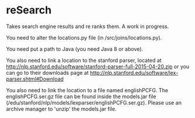 # reSearch
Takes search engine results and re ranks them. A work in progress. 

You need to alter the locations.py file (in /src/joins/locations.py). 

You need put a path to Java (you need Java 8 or above). 

You also need to link a location to the stanford parser, located at 
http://nlp.stanford.edu/software/stanford-parser-full-2015-04-20.zip
or you can go to their downloads page at http://nlp.stanford.edu/software/lex-parser.shtml#Download

You also need to link the location to a file named englishPCFG. The englishPCFG.ser.gz file can be 
found inside the models.jar file (/edu/stanford/nlp/models/lexparser/englishPCFG.ser.gz). 
Please use an archive manager to 'unzip' the models.jar file.

